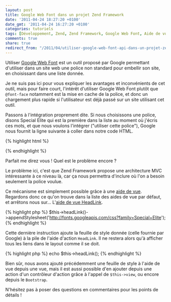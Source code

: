 ```yaml
---
layout: post
title: Google Web Font dans un projet Zend Framework
date: '2011-04-24 18:27:20 +0100'
date_gmt: '2011-04-24 16:27:20 +0100'
categories: tutoriels
tags: [Développement, Zend, Zend Framework, Google Web Font, Aide de vue, HeadLink]
comments: true
share: true
redirect_from: "/2011/04/utiliser-google-web-font-api-dans-un-projet-zend-framework/"
---
```

Utiliser [Google Web Font](http://www.google.com/webfonts) est un outil proposé par Google permettant d'utiliser dans un site web une police non standard pour embellir son site, en choisissant dans une liste donnée.

Je ne suis pas ici pour vous expliquer les avantages et inconvénients de cet outil, mais pour faire court, l'intérêt d'utiliser Google Web Font plutôt que `@font-face` notamment est la mise en cache de la police, et donc un chargement plus rapide si l'utilisateur est déjà passé sur un site utilisant cet outil.

Passons à l'intégration proprement dite. Si nous choisissons une police, disons Special Elite qui est la première dans la liste au moment où j'écris ces mots, et que nous voulons l'intégrer ("utiliser cette police"), Google nous fournit la ligne suivante à coller dans notre code HTML.

{% highlight html %}
<link href='http://fonts.googleapis.com/css?family=Special+Elite' rel='stylesheet' type='text/css'>
{% endhighlight %}

Parfait me direz vous ! Quel est le problème encore ?

Le problème ici, c'est que Zend Framework propose une architecture MVC intéressante à ce niveau là, car ça nous permettra d'inclure où l'on a besoin seulement la police voulue.

Ce mécanisme est simplement possible grâce à une [aide de vue](http://framework.zend.com/manual/fr/zend.view.helpers.html). Regardons donc ce qu'on trouve dans la liste des aides de vue par défaut, et arrêtons nous sur... L'[aide de vue HeadLink](http://framework.zend.com/manual/fr/zend.view.helpers.html#zend.view.helpers.initial.headlink).

{% highlight php %}
$this->headLink()->appendStylesheet('http://fonts.googleapis.com/css?family=Special+Elite');
{% endhighlight %}

Cette dernière instruction ajoute la feuille de style donnée (celle fournie par Google) à la pile de l'aide d'action `HeadLink`. Il ne restera alors qu'à afficher tous les liens dans le layout comme il se doit.

{% highlight php %}
echo $this->headLink();
{% endhighlight %}

Bien sûr, nous avons ajouté précédemment une feuille de style à l'aide de vue depuis une vue, mais il est aussi possible d'en ajouter depuis une action d'un contrôleur d'action grâce à l'appel de `$this->view`, ou encore depuis le `Bootstrap`.

N'hésitez pas à poser des questions en commentaires pour les points de détails !
